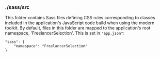 ### ./sass/src

This folder contains Sass files defining CSS rules corresponding to classes
included in the application's JavaScript code build when using the modern toolkit.
By default, files in this folder are mapped to the application's root namespace, 'FreelancerSelection'.
This is set in `"app.json"`:

    "sass": {
        "namespace": "FreelancerSelection"
    }